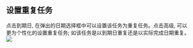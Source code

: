 ## 设置重复任务
点击到期日, 在弹出的日期选择框中可以设置该任务为重复任务。点击高级, 可以更为个性化的设置重复任务; 如该任务是以到期日重复还是以实际完成日期重复。![](/images/image007.png)
